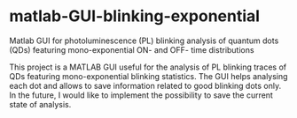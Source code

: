 # matlab-GUI-blinking-exponential
Matlab GUI for photoluminescence (PL) blinking analysis of quantum dots (QDs) featuring mono-exponential ON- and OFF- time distributions

This project is a MATLAB GUI useful for the analysis of PL blinking traces of QDs featuring mono-exponential blinking statistics. The GUI helps analysing each dot and allows to save information related to good blinking dots only. In the future, I would like to implement the possibility to save the current state of analysis.
